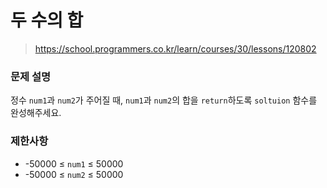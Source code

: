 # 두 수의 합

> https://school.programmers.co.kr/learn/courses/30/lessons/120802

### 문제 설명

정수 `num1`과 `num2`가 주어질 때, `num1`과 `num2`의 합을 `return`하도록 `soltuion` 함수를 완성해주세요.

### 제한사항

- -50000 ≤ `num1` ≤ 50000
- -50000 ≤ `num2` ≤ 50000
